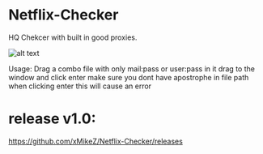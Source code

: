 # Netflix-Checker

HQ Chekcer with built in good proxies.

![alt text](https://cache.nulled.to/5f8b1e96e4019d1037b0498b817bf17a2a6bfe15/?url=https%3A%2F%2Fmedia.giphy.com%2Fmedia%2FB2NKtTTxCSmaN7vhuH%2Fgiphy.gif)



Usage: Drag a combo file with only mail:pass or user:pass in it drag to the window and click enter make sure you dont have apostrophe in file path when clicking enter this will cause an error

# release v1.0:
https://github.com/xMikeZ/Netflix-Checker/releases
